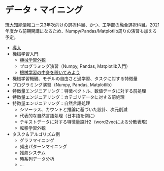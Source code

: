# データ・マイニング
[琉大知能情報コース](https://ie.u-ryukyu.ac.jp)3年次向けの選択科目、かつ、工学部の融合選択科目。2021年度から前期開講になるため、Numpy/Pandas/Matplotlib周りの演習も加える予定。

- [導入](./1-intro/intro.md)
- 機械学習入門
  - [機械学習外観](./2-ml-intro/ml-intro.md)
  - プログラミング演習（Numpy, Pandas, Matplotlib入門）
  - [機械学習の中身を覗いてみよう](./2-ml-intro/ml-intro2.md)
- 機械学習概観、モデルの自由さと過学習、タスクに対する特徴量
- プログラミング演習（Numpy, Pandas, Matplotlib）
- 特徴量エンジニアリング：特徴ベクトル、数値データに対する前処理
- 特徴量エンジニアリング：カテゴリデータに対する前処理
- 特徴量エンジニアリング：自然言語処理
  - シソーラス、カウントと推論に基づいた設計、次元削減
  - 代表的な自然言語処理（日本語を例に）
  - テキストデータに対する特徴量設計2（word2vecによる分散表現）
  - 転移学習外観
- タスク＆アルゴリズム例
  - グラフマイニング
  - 頻出パターンマイニング
  - 推薦システム
  - 時系列データ分析
  - ...
